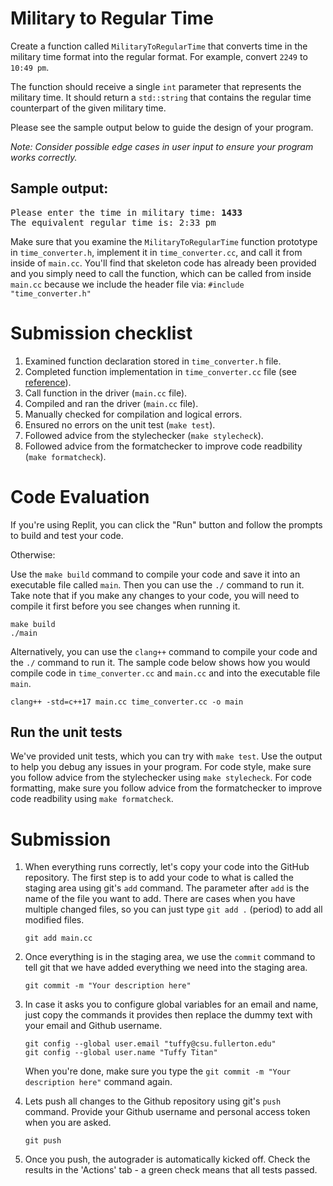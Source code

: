 # Military to Regular Time
Create a function called `MilitaryToRegularTime` that converts time in the military time format into the regular format.
For example, convert `2249` to `10:49 pm`.

The function should receive a single `int` parameter that represents the military time.
It should return a `std::string` that contains the regular time counterpart of the given military time.

Please see the sample output below to guide the design of your program.

*Note: Consider possible edge cases in user input to ensure your program works correctly.*


## Sample output:
<pre>
Please enter the time in military time: <b>1433</b>
The equivalent regular time is: 2:33 pm
</pre>

Make sure that you examine the `MilitaryToRegularTime` function prototype in `time_converter.h`, implement it in `time_converter.cc`,
and call it from inside of `main.cc`. You'll find that skeleton code has already been provided and you simply need to call the function, which
can be called from inside `main.cc` because we include the header file via: `#include "time_converter.h"`

# Submission checklist
1. Examined function declaration stored in `time_converter.h` file.
1. Completed function implementation in `time_converter.cc` file (see [reference](https://github.com/ILXL-guides/function-file-organization)).
1. Call function in the driver (`main.cc` file).
1. Compiled and ran the driver (`main.cc` file).
1. Manually checked for compilation and logical errors.
1. Ensured no errors on the unit test (`make test`).
1. Followed advice from the stylechecker (`make stylecheck`).
1. Followed advice from the formatchecker to improve code readbility (`make formatcheck`).


# Code Evaluation

If you're using Replit, you can click the "Run" button and follow the prompts to build and test your code.

Otherwise:

Use the `make build` command to compile your code and save it into an executable file called `main`.
Then you can use the `./` command to run it. Take note that if you make any changes to your code, you will need to compile it first before you see changes when running it.

```
make build
./main
```

Alternatively, you can use the `clang++` command to compile your code and the `./` command to run it. 
The sample code below shows how you would compile code in `time_converter.cc` and `main.cc` and into the executable file `main`. 

```
clang++ -std=c++17 main.cc time_converter.cc -o main
```


## Run the unit tests

We've provided unit tests, which you can try with ``make test``. Use the output to help you debug any issues in your program.
For code style, make sure you follow advice from the stylechecker using ``make stylecheck``.
For code formatting, make sure you follow advice from the formatchecker to improve code readbility using ``make formatcheck``.

# Submission
1. When everything runs correctly,  let's copy your code into the GitHub repository. The first step is to add your code to what is called the staging area using git's `add` command. The parameter after `add` is the name of the file you want to add. There are cases when you have multiple changed files, so you can just type `git add .` (period) to add all modified files.

    ```
    git add main.cc
    ```
1. Once everything is in the staging area, we use the `commit` command to tell git that we have added everything we need into the staging area.

    ```
    git commit -m "Your description here"
    ```
1. In case it asks you  to configure global variables for an email and name, just copy the commands it provides then replace the dummy text with your email and Github username.

    ```
    git config --global user.email "tuffy@csu.fullerton.edu"
    git config --global user.name "Tuffy Titan"
    ```
    When you're done, make sure you type the `git commit -m "Your description here"` command again.    
1. Lets push all changes to the Github repository using git's `push` command. Provide your Github username and personal access token when you are asked.

    ```
    git push
    ```
1. Once you push, the autograder is automatically kicked off. Check the results in the 'Actions' tab - a green check means that all tests passed.

